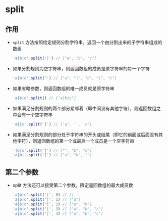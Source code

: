 # split

## 作用

+ `split` 方法按照给定规则分割字符串，返回一个由分割出来的子字符串组成的数组

  ```js
  'a|b|c'.split('|') // ["a", "b", "c"]
  ```

+ 如果分割规则为空字符串，则返回数组的成员是原字符串的每一个字符

  ```js
  'a|b|c'.split('') // ["a", "|", "b", "|", "c"]
  ```

+ 如果省略参数，则返回数组的唯一成员就是原字符串

  ```js
  'a|b|c'.split() // ["a|b|c"]
  ```

+ 如果满足分割规则的两个部分紧邻着（即中间没有其他字符），则返回数组之中会有一个空字符串

  ```js
  'a||c'.split('|') // ['a', '', 'c']
  ```

+ 如果满足分割规则的部分处于字符串的开头或结尾（即它的前面或后面没有其他字符），则返回数组的第一个或最后一个成员是一个空字符串

  ```js
  '|b|c'.split('|') // ["", "b", "c"]
  'a|b|'.split('|') // ["a", "b", ""]
  ```

## 第二个参数

+ split 方法还可以接受第二个参数，限定返回数组的最大成员数

  ```js
  'a|b|c'.split('|', 0) // []
  'a|b|c'.split('|', 1) // ["a"]
  'a|b|c'.split('|', 2) // ["a", "b"]
  'a|b|c'.split('|', 3) // ["a", "b", "c"]
  'a|b|c'.split('|', 4) // ["a", "b", "c"]
  ```
